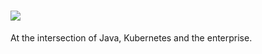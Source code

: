 # <img src="https://avatars0.githubusercontent.com/u/25515632?s=200&v=4"/>

At the intersection of Java, Kubernetes and the enterprise.
